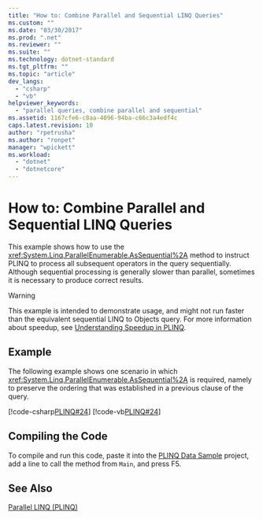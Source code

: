 ```yaml
---
title: "How to: Combine Parallel and Sequential LINQ Queries"
ms.custom: ""
ms.date: "03/30/2017"
ms.prod: ".net"
ms.reviewer: ""
ms.suite: ""
ms.technology: dotnet-standard
ms.tgt_pltfrm: ""
ms.topic: "article"
dev_langs: 
  - "csharp"
  - "vb"
helpviewer_keywords: 
  - "parallel queries, combine parallel and sequential"
ms.assetid: 1167cfe6-c8aa-4096-94ba-c66c3a4edf4c
caps.latest.revision: 10
author: "rpetrusha"
ms.author: "ronpet"
manager: "wpickett"
ms.workload: 
  - "dotnet"
  - "dotnetcore"
---
```

# How to: Combine Parallel and Sequential LINQ Queries
This example shows how to use the <xref:System.Linq.ParallelEnumerable.AsSequential%2A> method to instruct PLINQ to process all subsequent operators in the query sequentially. Although sequential processing is generally slower than parallel, sometimes it is necessary to produce correct results.  
  
> [!WARNING]
>  This example is intended to demonstrate usage, and might not run faster than the equivalent sequential LINQ to Objects query. For more information about speedup, see [Understanding Speedup in PLINQ](../../../docs/standard/parallel-programming/understanding-speedup-in-plinq.md).  
  
## Example  
 The following example shows one scenario in which <xref:System.Linq.ParallelEnumerable.AsSequential%2A> is required, namely to preserve the ordering that was established in a previous clause of the query.  
  
 [!code-csharp[PLINQ#24](../../../samples/snippets/csharp/VS_Snippets_Misc/plinq/cs/plinqsamples.cs#24)]
 [!code-vb[PLINQ#24](../../../samples/snippets/visualbasic/VS_Snippets_Misc/plinq/vb/plinqsnippets1.vb#24)]  
  
## Compiling the Code  
 To compile and run this code, paste it into the [PLINQ Data Sample](../../../docs/standard/parallel-programming/plinq-data-sample.md) project, add a line to call the method from `Main`, and press F5.  
  
## See Also  
 [Parallel LINQ (PLINQ)](../../../docs/standard/parallel-programming/parallel-linq-plinq.md)
